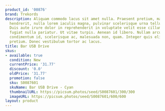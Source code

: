 ```yaml
---
product_id: '00876'
brand: Trekords
description: Aliquam commodo lacus sit amet nulla. Praesent pretium, mauris sed fermentum
  hendrerit, nulla lorem iaculis magna, pulvinar scelerisque urna tellus a justo.
  Duis aute irure dolor in reprehenderit in voluptate velit esse cillum dolore eu
  fugiat nulla pariatur. Ut vitae turpis. Aenean id libero. Nullam arcu. Ut pede est,
  condimentum id, scelerisque ac, malesuada non, quam. Integer quis elit ac mi aliquam
  pretium. Donec vestibulum tortor ac lacus.
title: Bar USB Drive
skus:
- available: true
  condition: New
  currentPrice: '31.77'
  discount: '0.0'
  oldPrice: '31.77'
  promotion: false
  sku: S0087601
  skuName: Bar USB Drive - Cyan
  thumbnailURL: https://picsum.photos/seed/S0087601/300/300
  imageURL: https://picsum.photos/seed/S0087601/600/600
layout: product
---
```

